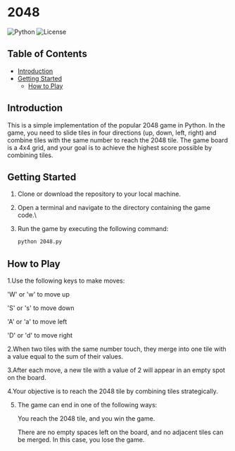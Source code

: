 # 2048
![Python](https://img.shields.io/badge/Python%2B-blue)
![License](https://img.shields.io/badge/License-MIT-green)



## Table of Contents

- [Introduction](#introduction)
- [Getting Started](#getting-started)
   - [How to Play](#usage)


## Introduction
This is a simple implementation of the popular 2048 game in Python. In the game, you need to slide tiles in four directions (up, down, left, right) and combine tiles with the same number to reach the 2048 tile. The game board is a 4x4 grid, and your goal is to achieve the highest score possible by combining tiles.



## Getting Started
1. Clone or download the repository to your local machine.
   
2. Open a terminal and navigate to the directory containing the game code.\
   
3. Run the game by executing the following command:
   ```bash
   python 2048.py
   ```
## How to Play
1.Use the following keys to make moves:

  'W' or 'w' to move up
  
  'S' or 's' to move down
  
  'A' or 'a' to move left
  
  'D' or 'd' to move right
  
2.When two tiles with the same number touch, they merge into one tile with a value equal to the sum of their values.

3.After each move, a new tile with a value of 2 will appear in an empty spot on the board.

4.Your objective is to reach the 2048 tile by combining tiles strategically.

5. The game can end in one of the following ways:
   
    You reach the 2048 tile, and you win the game.
   
    There are no empty spaces left on the board, and no adjacent tiles can be merged. In this case, you lose the game.
